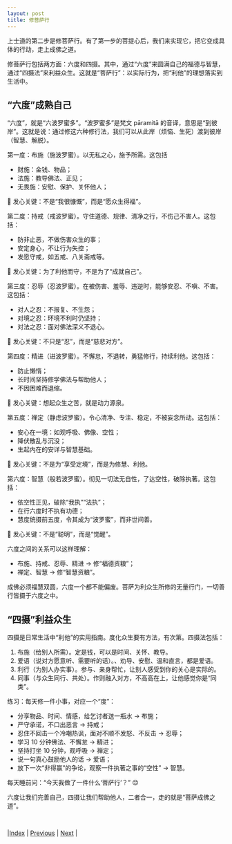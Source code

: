 ```yaml
---
layout: post
title: 修菩萨行
---
```


上士道的第二步是修菩萨行。有了第一步的菩提心后，我们来实现它，把它变成具体的行动，走上成佛之道。

修菩萨行包括两方面：六度和四摄。其中，通过“六度”来圆满自己的福德与智慧，通过“四摄法”来利益众生。这就是“菩萨行”：以实际行为，把“利他”的理想落实到生活中。

## “六度”成熟自己

“六度”，就是“六波罗蜜多”。“波罗蜜多”是梵文 pāramitā 的音译，意思是“到彼岸”。这就是说：通过修这六种修行法，我们可以从此岸（烦恼、生死）渡到彼岸（智慧、解脱）。

第一度：布施（施波罗蜜）。以无私之心，施予所需。这包括
* 财施：金钱、物品；
* 法施：教导佛法、正见；
* 无畏施：安慰、保护、关怀他人；

🌱 发心关键：不是“我很慷慨”，而是“愿众生得福”。

第二度：持戒（戒波罗蜜）。守住道德、规律、清净之行，不伤己不害人。这包括：
* 防非止恶，不做伤害众生的事；
* 安定身心，不让行为失控；
* 发愿守戒，如五戒、八关斋戒等。

🌱 发心关键：为了利他而守，不是为了“成就自己”。

第三度：忍辱（忍波罗蜜）。在被伤害、羞辱、违逆时，能够安忍、不嗔、不害。这包括：
* 对人之忍：不报复、不生怨；
* 对境之忍：环境不利时仍坚持；
* 对法之忍：面对佛法深义不退心。

🌱 发心关键：不只是“忍”，而是“慈悲对方”。

第四度：精进（进波罗蜜）。不懈怠，不退转，勇猛修行，持续利他。这包括：
* 防止懒惰；
* 长时间坚持修学佛法与帮助他人；
* 不因困难而退缩。

🌱 发心关键：想起众生之苦，就是动力源泉。

第五度：禅定（静虑波罗蜜）。令心清净、专注、稳定，不被妄念所动。这包括：
* 安心在一境：如观呼吸、佛像、空性；
* 降伏散乱与沉没；
* 生起内在的安详与智慧基础。

🌱 发心关键：不是为“享受定境”，而是为修慧、利他。

第六度：智慧（般若波罗蜜）。彻见一切法无自性，了达空性，破除执著。这包括：
* 依空性正见，破除“我执”“法执”；
* 在行六度时不执有功德；
* 慧度统摄前五度，令其成为“波罗蜜”，而非世间善。

🌱 发心关键：不是“聪明”，而是“觉醒”。

六度之间的关系可以这样理解：
* 布施、持戒、忍辱、精进 → 修“福德资粮”；
* 禅定、智慧 → 修“智慧资粮”。

成佛必须福慧双圆，六度一个都不能偏废。菩萨为利众生所修的无量行门，一切善行皆摄于六度之中。

## “四摄”利益众生

四摄是日常生活中“利他”的实用指南。度化众生要有方法，有次第。四摄法包括：
1. 布施（给别人所需）。定是钱，可以是时间、关怀、教导。
2. 爱语（说对方愿意听、需要听的话）。、劝导、安慰、温和直言，都是爱语。
3. 利行（为别人办实事）。参与、亲身帮忙，让别人感受到你的关心是实际的。
4. 同事（与众生同行、共处）。作则融入对方，不高高在上，让他感觉你是“同类”。

练习：每天修一件小事，对应一个“度”：
* 分享物品、时间、情感，给乞讨者送一瓶水 → 布施；
* 严守承诺，不口出恶言 → 持戒；
* 忍住不回击一个冷嘲热讽，面对不顺不发怒、不反击 → 忍辱；
* 学习 10 分钟佛法、不懈怠 → 精进；
* 坚持打坐 10 分钟，观呼吸 → 禅定；
* 说一句真心鼓励他人的话 → 爱语；
* 放下一次“非得赢”的争论，观察一件执著之事的“空性” → 智慧。

每天睡前问：“今天我做了一件什么‘菩萨行’？” 😊

六度让我们完善自己，四摄让我们帮助他人，二者合一，走的就是“菩萨成佛之道”。

<br/>

|[Index](../) | [Previous](65-faputi) | [Next](69-zonglan) |
